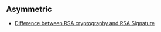 ## Asymmetric
- [Difference between RSA cryptography and RSA Signature](https://www.cs.cornell.edu/courses/cs5430/2015sp/notes/rsa_sign_vs_dec.php)
